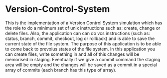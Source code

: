 # Version-Control-System
  This is the implementation of a Version Control System simulation  which has the role to do a minimum set of unix instructions such as: create, change or delete files. Also, the application can can do vcs instructions (such as: status, branch, commit, checkout, log or rollback) and is able to save the current state of the file system. The purpose of this application is to be able to come back to prevoius states of the file system.
  In this application you can create files, write something in and all of this changes will be memorised in staging. Eventually if we give a commit command the staging area will be empty and the changes will be saved as a commit in a special array of commits (each branch has this type of array). 
